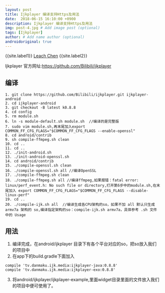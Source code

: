 ```yaml
---
layout: post
title: Ijkplayer 编译支持Https及用法
date:  2018-06-15 16:10:00 +0900  
description: Ijkplayer 编译支持Https及用法
img: post-4.jpg # Add image post (optional)
tags: [Ijkplayer]
author: # Add name author (optional)
androidoriginal: true
---
```


{{site.label1}} <a href="https://www.leachchen.com/" target="\_blank">Leach Chen</a> {{site.label2}}

Ijkplayer 官方网址:<a href="https://github.com/Bilibili/ijkplayer" style="text-decoration: none;" target="\_blank"  title="点击前往">https://github.com/Bilibili/ijkplayer</a>

## 编译 ##

```
1. git clone https://github.com/Bilibili/ijkplayer.git ijkplayer-android
2. cd ijkplayer-android
3. git checkout -B latest k0.8.8
4. cd config
5. rm module.sh
6. ln -s module-default.sh module.sh  //编译的是完整版
7. sudo vim module.sh,再末尾加入export COMMON_FF_CFG_FLAGS="$COMMON_FF_CFG_FLAGS --enable-openssl"
8. cd android/contrib
9. sh compile-ffmpeg.sh clean
10. cd ..
11. cd ..
12. ./init-android.sh
13. ./init-android-openssl.sh
14. cd android/contrib
15. ./compile-openssl.sh clean
16. ./compile-openssl.sh all //编译OpenSSL
17. ./compile-ffmpeg.sh clean
18. ./compile-ffmpeg.sh all //编译ffmpeg,如果报错：fatal error: linux/perf_event.h: No such file or directory,打开第6步中的module.sh,在末尾加入 export COMMON_FF_CFG_FLAGS="$COMMON_FF_CFG_FLAGS --disable-linux-perf"
19. cd ..
20. ./compile-ijk.sh all  //编译生成各CPU架构的so，如果不加 all 默认只生成 armv7a 架构的 so,编译指定架构的so：compile-ijk.sh armv7a，具体参考 .sh 文件中的 Usage
```


## 用法 ##

1. 编译完成，在android/ijkplayer 目录下有各个平台对应的so，把so放入我们的项目中<br>
2. 在app下的build.gradle下面加入<br>
```
compile 'tv.danmaku.ijk.media:ijkplayer-java:0.8.8'
compile 'tv.danmaku.ijk.media:ijkplayer-exo:0.8.8'
```
3. 将android/ijkplayer/ijkplayer-example,里面widget目录里面的文件放入我们的项目中便可使用了。
